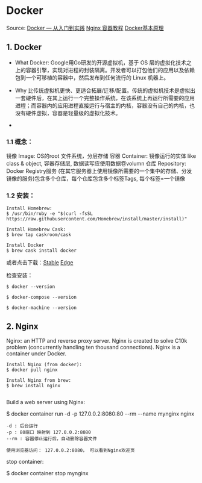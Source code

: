 # Docker

Source:
[Docker — 从入门到实践](https://yeasy.gitbooks.io/docker_practice/content/)
[Nginx 容器教程](http://www.ruanyifeng.com/blog/2018/02/nginx-docker.html)
[Docker基本原理](https://lark.alipay.com/aone/docker/tovu4b)

## 1. Docker
- What
Docker: Google用Go研发的开源虚拟机，基于 OS 层的虚拟化技术之上的容器引擎，实现对进程的封装隔离。开发者可以打包他们的应用以及依赖包到一个可移植的容器中，然后发布到任何流行的 Linux 机器上。

- Why 
比传统虚拟机更快、更适合拓展/迁移/配置。传统的虚拟机技术是虚拟出一套硬件后，在其上运行一个完整操作系统，在该系统上再运行所需要的应用进程；而容器内的应用进程直接运行与宿主的内核，容器没有自己的内核，也没有硬件虚拟，容器是轻量级的虚拟化技术。
- 

### 1.1 概念：
镜像 Image: OS的root 文件系统，分层存储
容器 Container: 镜像运行的实体 like class & object, 容器存储层, 数据读写应使用数据卷volumn
仓库 Repository: Docker Registry服务 (在其它服务器上使用镜像所需要的一个集中的存储、分发镜像的服务)包含多个仓库，每个仓库包含多个标签Tags, 每个标签=一个镜像

### 1.2 安装：
```
Install Homebrew:
$ /usr/bin/ruby -e "$(curl -fsSL https://raw.githubusercontent.com/Homebrew/install/master/install)"

Install Homebrew Cask:
$ brew tap caskroom/cask

Install Docker
$ brew cask install docker
```

或者点击下载：[Stable](https://download.docker.com/mac/stable/Docker.dmg) [Edge](https://download.docker.com/mac/edge/Docker.dmg)

检查安装：

```
$ docker --version

$ docker-compose --version

$ docker-machine --version

```

## 2. Nginx

Nginx: an HTTP and reverse proxy server.
Nginx is created to solve C10k problem (concurrently handling ten thousand connections).
Nginx is a container under Docker.

```
Install Nginx (from docker):
$ docker pull nginx

Install Nginx from brew:
$ brew install nginx


```



Build a web server using Nginx:

$ docker container run -d -p 127.0.0.2:8080:80 --rm --name mynginx nginx
```
-d : 后台运行
-p : 80端口 映射到 127.0.0.2:8080
--rm : 容器停止运行后，自动删除容器文件

使用浏览器访问： 127.0.0.2:8080， 可以看到Nginx欢迎页

```
stop container:

$ docker container stop mynginx
```


